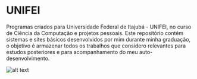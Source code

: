 # UNIFEI
Programas criados para Universidade Federal de Itajubá - UNIFEI, no curso de Ciência da Computação e projetos pessoais. Este reposítório contém sistemas e sites básicos desenvolvidos por mim durante minha graduação, o objetivo é armazenar todos os trabalhos que considero relevantes para estudos posteriores e para acompanhamento do meu auto-desenvolvimento.

![alt text](https://unifei.edu.br/comunicacao/wp-content/themes/twentytwelve-child/img/cabecalho/logo-unifei-oficial.png)
